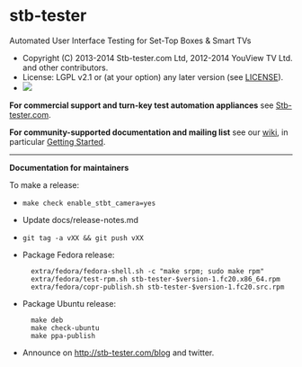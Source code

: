 # stb-tester

Automated User Interface Testing for Set-Top Boxes & Smart TVs

* Copyright (C) 2013-2014 Stb-tester.com Ltd,
  2012-2014 YouView TV Ltd. and other contributors.
* License: LGPL v2.1 or (at your option) any later version (see [LICENSE]).
* <a href="https://travis-ci.org/stb-tester/stb-tester">
    <img src="https://travis-ci.org/stb-tester/stb-tester.png?branch=master">
  </a>

**For commercial support and turn-key test automation appliances** see
[Stb-tester.com].

**For community-supported documentation and mailing list** see our [wiki], in
particular [Getting Started].

------------------------------------------------------------------------------

**Documentation for maintainers**

To make a release:

* `make check enable_stbt_camera=yes`
* Update docs/release-notes.md
* `git tag -a vXX && git push vXX`
* Package Fedora release:

        extra/fedora/fedora-shell.sh -c "make srpm; sudo make rpm"
        extra/fedora/test-rpm.sh stb-tester-$version-1.fc20.x86_64.rpm
        extra/fedora/copr-publish.sh stb-tester-$version-1.fc20.src.rpm

* Package Ubuntu release:

        make deb
        make check-ubuntu
        make ppa-publish

* Announce on <http://stb-tester.com/blog> and twitter.


[Stb-tester.com]: http://stb-tester.com
[LICENSE]: https://github.com/stb-tester/stb-tester/blob/master/LICENSE
[wiki]: https://github.com/stb-tester/stb-tester/wiki
[Getting Started]: https://github.com/stb-tester/stb-tester/wiki/Getting-started-with-stb-tester
